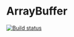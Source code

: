 # ArrayBuffer
[![Build status](https://ci.appveyor.com/api/projects/status/k4rgfsns8ptqiol4?svg=true)](https://ci.appveyor.com/project/123Batman123/arraybuffer)


